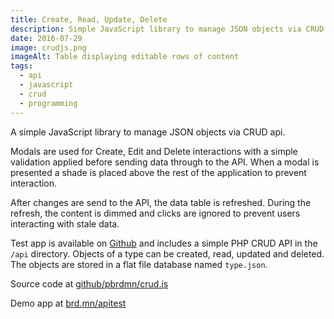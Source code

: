 ```yaml
---
title: Create, Read, Update, Delete
description: Simple JavaScript library to manage JSON objects via CRUD api
date: 2016-07-29
image: crudjs.png
imageAlt: Table displaying editable rows of content
tags:
  - api
  - javascript
  - crud
  - programming
---
```


A simple JavaScript library to manage JSON objects via CRUD api.

Modals are used for Create, Edit and Delete interactions with a simple validation applied before sending data through to the API. When a modal is presented a shade is placed above the rest of the application to prevent interaction.

After changes are send to the API, the data table is refreshed. During the refresh, the content is dimmed and clicks are ignored to prevent users interacting with stale data.

Test app is available on [Github](https://github.com/pbrdmn/apitest) and includes a simple PHP CRUD API in the `/api` directory. Objects of a type can be created, read, updated and deleted. The objects are stored in a flat file database named `type.json`.

Source code at [github/pbrdmn/crud.js](https://github.com/pbrdmn/crud.js)

Demo app at [brd.mn/apitest](https://brd.mn/apitest)
